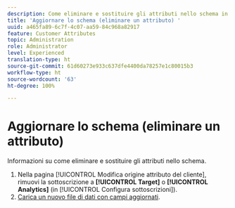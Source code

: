 ```yaml
---
description: Come eliminare e sostituire gli attributi nello schema in Adobe Experience Cloud.
title: 'Aggiornare lo schema (eliminare un attributo) '
uuid: a465fa89-6c7f-4c07-aa59-84c968a82917
feature: Customer Attributes
topic: Administration
role: Administrator
level: Experienced
translation-type: ht
source-git-commit: 61d60273e933c637dfe4400da78257e1c80015b3
workflow-type: ht
source-wordcount: '63'
ht-degree: 100%

---
```



# Aggiornare lo schema (eliminare un attributo)

Informazioni su come eliminare e sostituire gli attributi nello schema.

1. Nella pagina [!UICONTROL Modifica origine attributo del cliente], rimuovi la sottoscrizione a **[!UICONTROL Target]** o **[!UICONTROL Analytics]** (in [!UICONTROL Configura sottoscrizioni]).
1. [Carica un nuovo file di dati con campi aggiornati](../attributes/t-crs-usecase.md#task_BCC327B2A0EF4A1BBB2934013AB92B78).
